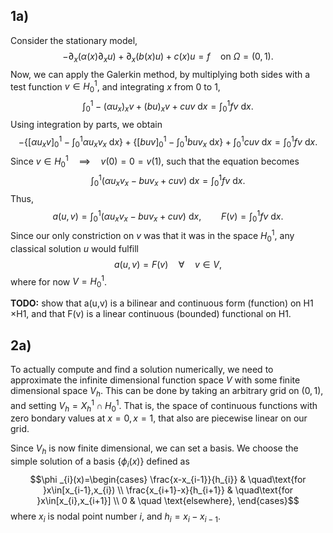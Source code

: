 ## 1a)
Consider the stationary model,
$$-\partial_{x}(\alpha (x)\partial_{x}u)+\partial_{x}(b(x)u)+c(x)u=f \quad\text{on }\Omega =(0,1).$$
Now, we can apply the Galerkin method, by multiplying both sides with a test function $v\in H^{1}_{0}$, and integrating $x$ from $0$ to $1$,
$$\int_{0}^{1}-(\alpha u_{x})_{x}v+ (bu)_{x}v+cuv \text{ d}x=\int_{0}^{1}fv \text{ d}x.$$
Using integration by parts, we obtain
$$-\left\{\left[\alpha u_{x} v \right]_{0}^{1}-\int_{0}^{1}\alpha u_{x}v_{x}\text{ d}x \right\}+\left\{\left[buv \right]_{0}^{1}-\int_{0}^{1}buv_{x}\text{ d}x \right\}+ \int_{0}^{1}cuv \text{ d}x=\int_{0}^{1}fv \text{ d}x.$$
Since $v\in H^{1}_{0} \quad\implies\quad v(0)=0=v(1)$, such that the equation becomes
$$\int_{0}^{1}(\alpha u_{x}v_{x} -buv_{x}+cuv ) \text{ d}x=\int_{0}^{1}fv \text{ d}x.$$
Thus, 
$$a(u,v)= \int_{0}^{1}(\alpha u_{x}v_{x} -buv_{x}+cuv ) \text{ d}x, \qquad F(v)=\int_{0}^{1}fv \text{ d}x.$$
Since our only constriction on $v$ was that it was in the space $H_{0}^{1}$, any classical solution $u$ would fulfill
$$a(u,v)=F(v)\quad\forall\quad v\in V,$$
where for now $V=H^{1}_{0}$.

**TODO:** show that a(u,v) is a bilinear and continuous form (function) on H1 ×H1, and that F(v) is a linear continuous (bounded) functional on H1. 

## 2a)
To actually compute and find a solution numerically, we need to approximate the infinite dimensional function space $V$ with some finite dimensional space $V_{h}$. This can be done by taking an arbitrary grid on $(0,1)$, and setting $V_{h}=X^{1}_{h}\cap H^{1}_{0}$. That is, the space of continuous functions with zero bondary values at $x=0,x=1$, that also are piecewise linear on our grid.

Since $V_{h}$ is now finite dimensional, we can set a basis. We choose the simple solution of a basis $\{\phi _{i}(x) \}$ defined as
$$\phi _{i}(x)=\begin{cases}
\frac{x-x_{i-1}}{h_{i}} & \quad\text{for }x\in[x_{i-1},x_{i}) \\
\frac{x_{i+1}-x}{h_{i+1}} & \quad\text{for }x\in[x_{i},x_{i+1}] \\
0  & \quad \text{elsewhere},
\end{cases}$$
where $x_{i}$ is nodal point number $i$, and $h_{i}=x_{i}-x_{i-1}$.